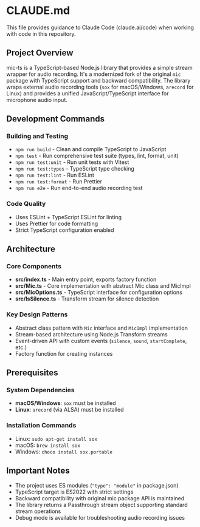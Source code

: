 # CLAUDE.md

This file provides guidance to Claude Code (claude.ai/code) when working with code in this repository.

## Project Overview

mic-ts is a TypeScript-based Node.js library that provides a simple stream wrapper for audio recording. It's a modernized fork of the original `mic` package with TypeScript support and backward compatibility. The library wraps external audio recording tools (`sox` for macOS/Windows, `arecord` for Linux) and provides a unified JavaScript/TypeScript interface for microphone audio input.

## Development Commands

### Building and Testing

- `npm run build` - Clean and compile TypeScript to JavaScript
- `npm test` - Run comprehensive test suite (types, lint, format, unit)
- `npm run test:unit` - Run unit tests with Vitest
- `npm run test:types` - TypeScript type checking
- `npm run test:lint` - Run ESLint
- `npm run test:format` - Run Prettier
- `npm run e2e` - Run end-to-end audio recording test

### Code Quality

- Uses ESLint + TypeScript ESLint for linting
- Uses Prettier for code formatting
- Strict TypeScript configuration enabled

## Architecture

### Core Components

- **src/index.ts** - Main entry point, exports factory function
- **src/Mic.ts** - Core implementation with abstract Mic class and MicImpl
- **src/MicOptions.ts** - TypeScript interface for configuration options
- **src/IsSilence.ts** - Transform stream for silence detection

### Key Design Patterns

- Abstract class pattern with `Mic` interface and `MicImpl` implementation
- Stream-based architecture using Node.js Transform streams
- Event-driven API with custom events (`silence`, `sound`, `startComplete`, etc.)
- Factory function for creating instances

## Prerequisites

### System Dependencies

- **macOS/Windows**: `sox` must be installed
- **Linux**: `arecord` (via ALSA) must be installed

### Installation Commands

- Linux: `sudo apt-get install sox`
- macOS: `brew install sox`
- Windows: `choco install sox.portable`

## Important Notes

- The project uses ES modules (`"type": "module"` in package.json)
- TypeScript target is ES2022 with strict settings
- Backward compatibility with original mic package API is maintained
- The library returns a Passthrough stream object supporting standard stream operations
- Debug mode is available for troubleshooting audio recording issues
